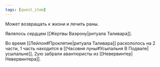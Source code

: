 ```yaml
---
tags: [quest_item]
---
```


Может возвращать к жизни и лечить раны.  

Являлось сердцем [[Жертвы Ваэрону|ритуала Таливара]].

Во время [[Лейлон#Проклятие|ритуала Таливара]] раскололось на 2 части, 1 часть находится в [[Часовня луны#Усыпальня В Подвале|усыпальне]], 2ую забрали авантюристы из [[Невервинтер|Невервинтера]].
